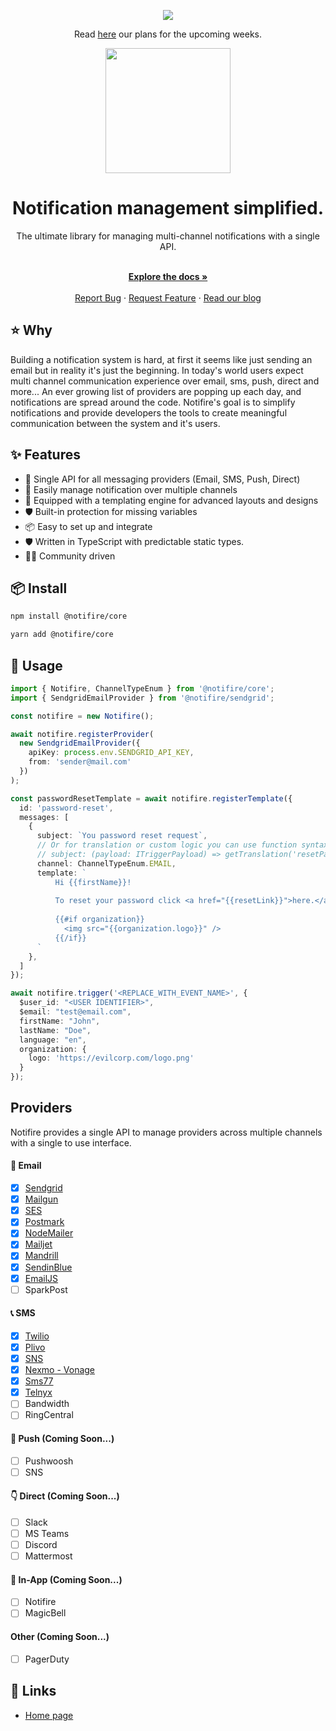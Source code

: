 <p align="center">
  <a href="https://discord.gg/9wcGSf22PM">
    <img src="https://user-images.githubusercontent.com/8877285/139603641-66966234-84f4-42aa-9c31-9d296fab7ba1.png">
  </a>
</p>
<p align="center">Read <a href="https://github.com/notifirehq/notifire/discussions/70">here</a> our plans for the upcoming weeks.</p>

<p align="center">
  <a href="https://notifire.co">
    <img width="200" src="https://uploads-ssl.webflow.com/6130b4d29bb0ab09e14ae9ee/6130e6931f755df302203fcc_SideLogo%20-%20BLack-p-800.png">
  </a>
</p>
<h1 align="center">Notification management simplified.</h1>

<div align="center">
The ultimate library for managing multi-channel notifications with a single API. 
</div>

  <p align="center">
    <br />
    <a href="https://docs.notifire.co" rel="dofollow"><strong>Explore the docs »</strong></a>
    <br />
  <br/>
    <a href="https://github.com/notifirehq/notifire/issues">Report Bug</a>
    ·
    <a href="https://github.com/notifirehq/notifire/discussions">Request Feature</a>
    ·
    <a href="https://blog.notifire.co/">Read our blog</a>
  </p>
  
## ⭐️ Why
Building a notification system is hard, at first it seems like just sending an email but in reality it's just the beginning. In today's world users expect multi channel communication experience over email, sms, push, direct and more... An ever growing list of providers are popping up each day, and notifications are spread around the code. Notifire's goal is to simplify notifications and provide developers the tools to create meaningful communication between the system and it's users.

## ✨ Features

- 🌈 Single API for all messaging providers (Email, SMS, Push, Direct)
- 💅 Easily manage notification over multiple channels
- 🚀 Equipped with a templating engine for advanced layouts and designs 
- 🛡 Built-in protection for missing variables
- 📦 Easy to set up and integrate
- 🛡 Written in TypeScript with predictable static types.
- 👨‍💻 Community driven

## 📦 Install

```bash
npm install @notifire/core
```

```bash
yarn add @notifire/core
```

## 🔨 Usage

```ts
import { Notifire, ChannelTypeEnum } from '@notifire/core';
import { SendgridEmailProvider } from '@notifire/sendgrid';

const notifire = new Notifire();

await notifire.registerProvider(
  new SendgridEmailProvider({
    apiKey: process.env.SENDGRID_API_KEY,
    from: 'sender@mail.com'
  })
);

const passwordResetTemplate = await notifire.registerTemplate({
  id: 'password-reset',
  messages: [
    {
      subject: `You password reset request`,
      // Or for translation or custom logic you can use function syntax
      // subject: (payload: ITriggerPayload) => getTranslation('resetPasswordSubject', payload.language),
      channel: ChannelTypeEnum.EMAIL,
      template: `
          Hi {{firstName}}!
          
          To reset your password click <a href="{{resetLink}}">here.</a>
          
          {{#if organization}}
            <img src="{{organization.logo}}" />
          {{/if}}
      `
    },
  ]
});

await notifire.trigger('<REPLACE_WITH_EVENT_NAME>', {
  $user_id: "<USER IDENTIFIER>",
  $email: "test@email.com",
  firstName: "John",
  lastName: "Doe",
  language: "en",
  organization: {
    logo: 'https://evilcorp.com/logo.png'
  }
});
```

## Providers
Notifire provides a single API to manage providers across multiple channels with a single to use interface.

#### 💌 Email
- [x] [Sendgrid](https://github.com/notifirehq/notifire/tree/main/providers/sendgrid)
- [x] [Mailgun](https://github.com/notifirehq/notifire/tree/main/providers/mailgun)
- [x] [SES](https://github.com/notifirehq/notifire/tree/main/providers/ses)
- [x] [Postmark](https://github.com/notifirehq/notifire/tree/main/providers/postmark)
- [x] [NodeMailer](https://github.com/notifirehq/notifire/tree/main/providers/nodemailer)
- [x] [Mailjet](https://github.com/notifirehq/notifire/tree/main/providers/mailjet)
- [x] [Mandrill](https://github.com/notifirehq/notifire/tree/main/providers/mandrill)
- [x] [SendinBlue](https://github.com/notifirehq/notifire/tree/main/providers/sendinblue)
- [x] [EmailJS](https://github.com/notifirehq/notifire/tree/main/providers/emailjs)
- [ ] SparkPost

#### 📞 SMS
- [x] [Twilio](https://github.com/notifirehq/notifire/tree/main/providers/twilio)
- [x] [Plivo](https://github.com/notifirehq/notifire/tree/main/providers/plivo)
- [x] [SNS](https://github.com/notifirehq/notifire/tree/main/providers/sns)
- [x] [Nexmo - Vonage](https://github.com/notifirehq/notifire/tree/main/providers/nexmo)
- [x] [Sms77](https://github.com/notifirehq/notifire/tree/main/providers/sms77)
- [x] [Telnyx](https://github.com/notifirehq/notifire/tree/main/providers/telnyx)
- [ ] Bandwidth
- [ ] RingCentral

#### 📱 Push (Coming Soon...)
- [ ] Pushwoosh
- [ ] SNS

#### 👇 Direct (Coming Soon...)
- [ ] Slack
- [ ] MS Teams
- [ ] Discord
- [ ] Mattermost

#### 📱 In-App (Coming Soon...)
- [ ] Notifire
- [ ] MagicBell

#### Other (Coming Soon...)
- [ ] PagerDuty

## 🔗 Links
- [Home page](https://notifire.co/)

